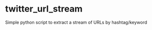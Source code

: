 twitter_url_stream
==================

Simple python script to extract a stream of URLs by hashtag/keyword